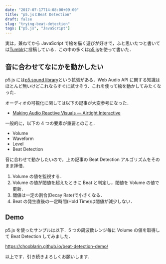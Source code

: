 ```yaml
---
date: "2017-07-17T14:08:00+09:00"
title: "p5.jsとBeat Detection"
draft: false
slug: "trying-beat-detection"
tags: ["p5.js", "JavaScript"]
---
```


実は，兼ねてから JavaScript で絵を描く遊びが好きで，ふと思いたつと書いては[Tumblr](https://chooblarin.tumblr.com)に投稿している．この中の多くは[p5.js](https://p5js.org)を使って書いた．

## 音に合わせてなにかを動かしたい

p5.js には[p5.sound library](https://p5js.org/reference/#/libraries/p5.sound)という拡張がある．Web Audio API に関する知識はほとんど無いけどこれならすぐに試せそう．これを使って絵を動かしてみたくなった．

オーディオの可視化に関しては以下の記事が大変参考になった．

- [Making Audio Reactive Visuals — Airtight Interactive](https://www.airtightinteractive.com/2013/10/making-audio-reactive-visuals/)

一般的に，以下の 4 つの要素が重要とのこと．

- Volume
- Waveform
- Level
- Beat Detection

音に合わせて動かしたいので，上の記事の Beat Detection アルゴリズムをそのまま拝借．

1. Volume の値を監視する．
2. Volume の値が閾値を超えたときに Beat と判定し，閾値を Volume の値で更新．
3. 閾値は一定の割合(Decay Rate)で小さくなる．
4. Beat の発生直後の一定時間(Hold Time)は閾値が減少しない．

<script src="https://gist.github.com/chooblarin/5597a1db253a77adf6758fe86d67f87f.js"></script>

## Demo

p5.js を使ったサンプルは以下．5 つの周波数レンジ毎に Volume の値を取得して Beat Detection してみました．

https://chooblarin.github.io/beat-detection-demo/

以上です．引き続きよろしくお願いします．
